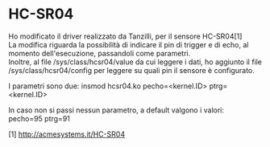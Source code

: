  HC-SR04
==========

Ho modificato il driver realizzato da Tanzilli, per il sensore HC-SR04[1]<br>
La modifica riguarda la possibilità di indicare il pin di trigger e di echo, al momento dell'esecuzione, passandoli come parametri.<br>
Inoltre, al file /sys/class/hcsr04/value da cui leggere i dati, ho aggiunto il file /sys/class/hcsr04/config per
leggere su quali pin il sensore è configurato.<br>

I parametri sono due:
insmod hcsr04.ko pecho=<kernel.ID> ptrg=<kernel.ID><br>

In caso non si passi nessun parametro, a default valgono i valori:<br>
pecho=95 ptrg=91<br>

[1] http://acmesystems.it/HC-SR04
